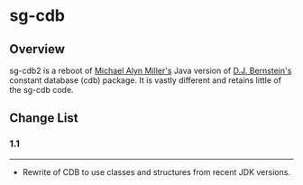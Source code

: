 # sg-cdb

## Overview

sg-cdb2 is a reboot of [Michael Alyn Miller's](http://www.strangegizmo.com/products/sg-cdb/)
Java version of [D.J. Bernstein's](http://cr.yp.to/cdb.html) constant database
(cdb) package. It is vastly different and retains little of the sg-cdb code.

## Change List

### 1.1
-----

- Rewrite of CDB to use classes and structures from recent JDK versions.
